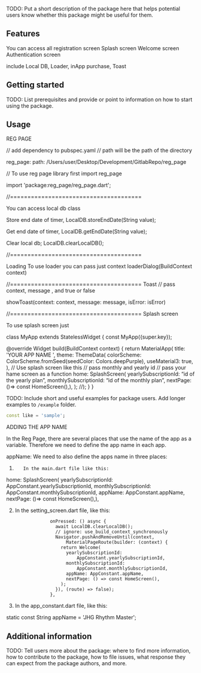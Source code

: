 <!--
This README describes the package. If you publish this package to pub.dev,
this README's contents appear on the landing page for your package.

For information about how to write a good package README, see the guide for
[writing package pages](https://dart.dev/guides/libraries/writing-package-pages).

For general information about developing packages, see the Dart guide for
[creating packages](https://dart.dev/guides/libraries/create-library-packages)
and the Flutter guide for
[developing packages and plugins](https://flutter.dev/developing-packages).
-->

TODO: Put a short description of the package here that helps potential users
know whether this package might be useful for them.

## Features

You can access all registration screen
Splash screen
Welcome screen
Authentication screen

include Local DB, Loader, inApp purchase, Toast


## Getting started

TODO: List prerequisites and provide or point to information on how to
start using the package.

## Usage

REG PAGE


// add dependency to pubspec.yaml
// path will be the path of the directory

reg_page:
path: /Users/user/Desktop/Development/GitlabRepo/reg_page

// To use reg page library first import reg_page

import 'package:reg_page/reg_page.dart';


//======================================

You can access local db class

Store end date of timer,
LocalDB.storeEndDate(String value);

Get end date of timer,
LocalDB.getEndDate(String value);

Clear local db;
LocalDB.clearLocalDB();


//======================================

Loading
To use loader you can pass just context
loaderDialog(BuildContext context)

//======================================
Toast
// pass context, message , and true or false

showToast(context: context, message: message, isError: isError)


//======================================
Splash screen

To use splash screen just

class MyApp extends StatelessWidget {
const MyApp({super.key});

@override
Widget build(BuildContext context) {
return
MaterialApp(
title: 'YOUR APP NAME ',
theme: ThemeData(
colorScheme: ColorScheme.fromSeed(seedColor: Colors.deepPurple),
useMaterial3: true,
),
// Use splash screen like this
// pass  monthly and yearly id
// pass your hame screen as a function
home:  SplashScreen(
yearlySubscriptionId: “id of the yearly plan”,
monthlySubscriptionId: “id of the monthly plan”,
nextPage: ()=> const HomeScreen(),),
);
//);
}
}

TODO: Include short and useful examples for package users. Add longer examples
to `/example` folder.

```dart
const like = 'sample';
```

ADDING THE APP NAME 

In the Reg Page, there are several places that use the name of the app as a variable. Therefore we need to define the app name in each app. 


appName: We need to also define the apps name in three places:

1)        In the main.dart file like this:

 home:  SplashScreen(
          yearlySubscriptionId: AppConstant.yearlySubscriptionId,
          monthlySubscriptionId: AppConstant.monthlySubscriptionId,
          appName: AppConstant.appName,
          nextPage: ()=> const HomeScreen(),),

2) In the setting_screen.dart file, like this: 

                    onPressed: () async {
                      await LocalDB.clearLocalDB();
                      // ignore: use_build_context_synchronously
                      Navigator.pushAndRemoveUntil(context,
                          MaterialPageRoute(builder: (context) {
                        return Welcome(
                          yearlySubscriptionId:
                              AppConstant.yearlySubscriptionId,
                          monthlySubscriptionId:
                              AppConstant.monthlySubscriptionId,
                          appName: AppConstant.appName,
                          nextPage: () => const HomeScreen(),
                        );
                      }), (route) => false);
                    },

3) In the app_constant.dart file, like this:

static const String appName = 'JHG Rhythm Master';





## Additional information

TODO: Tell users more about the package: where to find more information, how to
contribute to the package, how to file issues, what response they can expect
from the package authors, and more.



